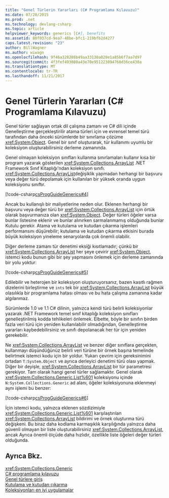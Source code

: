 ```yaml
---
title: "Genel Türlerin Yararları (C# Programlama Kılavuzu)"
ms.date: 07/20/2015
ms.prod: .net
ms.technology: devlang-csharp
ms.topic: article
helpviewer_keywords: generics [C#], benefits
ms.assetid: 80f037cd-9ea7-48be-bfc1-219bfb2d4277
caps.latest.revision: "23"
author: BillWagner
ms.author: wiwagn
ms.openlocfilehash: 9f46a328208b49aa33130a020e1a85b6f7aa7d97
ms.sourcegitcommit: 4f3fef493080a43e70e951223894768d36ce430a
ms.translationtype: MT
ms.contentlocale: tr-TR
ms.lasthandoff: 11/21/2017
---
```

# <a name="benefits-of-generics-c-programming-guide"></a>Genel Türlerin Yararları (C# Programlama Kılavuzu)
Genel türler sağlayan ortak dil çalışma zamanı ve C# dili içinde Genelleştirme gerçekleştirilir atama türleri için ve evrensel temel türü tarafından daha önceki sürümlerde bir sınırlama çözüme <xref:System.Object>. Genel bir sınıf oluşturarak, tür kullanımı uyumlu bir koleksiyon oluşturabilirsiniz derleme zamanında.  
  
 Genel olmayan koleksiyon sınıfları kullanma sınırlamaları kullanır kısa bir program yazarak gösterilen <xref:System.Collections.ArrayList> .NET Framework Sınıf Kitaplığı'ndan koleksiyon sınıfı. <xref:System.Collections.ArrayList>değişiklik yapmadan herhangi bir başvuru veya değer türü depolamak için kullanılan bir yüksek oranda uygun koleksiyonu sınıftır.  
  
 [!code-csharp[csProgGuideGenerics#4](../../../csharp/programming-guide/generics/codesnippet/CSharp/benefits-of-generics_1.cs)]  
  
 Ancak bu kullanışlı bir maliyetlerine neden olur. Eklenen herhangi bir başvuru veya değer türü bir <xref:System.Collections.ArrayList> için örtük olarak başvurmanıza olan <xref:System.Object>. Değer türleri öğeler varsa bunlar listesine eklenir ve bunlar alınırken sarmalanmamış olduğunda bunlar Kutulu gerekir. Atama ve kutulama ve kutudan çıkarma işlemleri performansını düşürebilir; kutulama ve kutudan çıkarma etkisini burada büyük koleksiyon yineleme senaryolarda çok önemli olabilir.  
  
 Diğer derleme zamanı tür denetimi eksiği kısıtlamadır; çünkü bir <xref:System.Collections.ArrayList> her şeye çevirir <xref:System.Object>, istemci kodu bunun gibi bir şey yapmasını önlemek için derleme zamanında bir yolu yoktur:  
  
 [!code-csharp[csProgGuideGenerics#5](../../../csharp/programming-guide/generics/codesnippet/CSharp/benefits-of-generics_2.cs)]  
  
 Edilebilir ve heterojen bir koleksiyon oluşturuyorsanız, bazen kasıtlı rağmen dizelerini birleştirme ve `ints` tek bir <xref:System.Collections.ArrayList> büyük olasılıkla bir programlama hatası olması ve bu hata çalışma zamanına kadar algılanmaz.  
  
 Sürümlerde 1.0 ve 1.1 C# dilinin, yalnızca kendi türü belirli koleksiyonlar yazarak .NET Framework temel sınıf kitaplığı koleksiyon sınıfları genelleştirilmiş kodda tehlikeleri önlemek. Elbette, böyle bir sınıfın birden fazla veri türü için yeniden kullanılabilir olmadığından, Genelleştirme yararları kaybedebilirsiniz ve sınıfı depolanacak her tür için yeniden gerekebilir.  
  
 Ne <xref:System.Collections.ArrayList> ve benzer diğer sınıflara gerçekten, kullanmayı düşündüğünüz belirli veri türüne bir örnek başına temelinde belirtmek istemci kodu için bir yoldur. Yukarı çevrim için gereksinimini ortadan `T:System.Object` ve ayrıca derleyici denetimi türü olası yapmak. Diğer bir deyişle, <xref:System.Collections.ArrayList> bir tür parametresi gerekiyor. Tam olarak hangi genel türler sağlamaktır. Genel olarak <xref:System.Collections.Generic.List%601> koleksiyonu içinde `N:System.Collections.Generic` ad alanı, öğeler koleksiyonuna eklenmeyi aynı işlemi bu benzer:  
  
 [!code-csharp[csProgGuideGenerics#6](../../../csharp/programming-guide/generics/codesnippet/CSharp/benefits-of-generics_3.cs)]  
  
 İçin istemci kodu, yalnızca eklenen sözdizimiyle <xref:System.Collections.Generic.List%601> karşılaştırılan <xref:System.Collections.ArrayList> bildirimi ve örnek oluşturma türü değişkeni. Bu biraz daha kodlama karmaşıklık karşılığında yalnızca daha güvenli olmayan bir liste oluşturabilirsiniz <xref:System.Collections.ArrayList>, ancak Ayrıca önemli ölçüde daha hızlıdır, özellikle liste öğeleri değer türleri olduğunda.  
  
## <a name="see-also"></a>Ayrıca Bkz.  
 <xref:System.Collections.Generic>  
 [C# programlama kılavuzu](../../../csharp/programming-guide/index.md)  
 [Genel türlere giriş](../../../csharp/programming-guide/generics/introduction-to-generics.md)  
 [Kutulama ve kutudan çıkarma](../../../csharp/programming-guide/types/boxing-and-unboxing.md)  
 [Koleksiyonları en iyi uygulamalar](http://go.microsoft.com/fwlink/?LinkId=112403)
